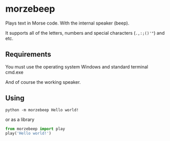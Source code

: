 # morzebeep
Plays text in Morse code. With the internal speaker (beep).

It supports all of the letters, numbers and special characters (`.,:;()'"`) and etc.

## Requirements
You must use the operating system Windows and standard terminal cmd.exe

And of course the working speaker.

## Using

```
python -m morzebeep Hello world!
```

or as a library

```python
from morzebeep import play
play('Hello world!')
```
